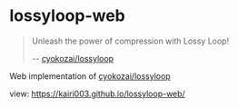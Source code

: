 # lossyloop-web

> Unleash the power of compression with Lossy Loop!
>
> -- [cyokozai/lossyloop](https://github.com/cyokozai/lossyloop)

Web implementation of [cyokozai/lossyloop](https://github.com/cyokozai/lossyloop)

view: https://kairi003.github.io/lossyloop-web/
